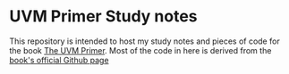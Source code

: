 # UVM Primer Study notes

This repository is intended to host my study notes and pieces of code
for the book [The UVM Primer](https://www.amazon.com.br/Uvm-Primer-Step-Step-Introduction/dp/0974164933).
Most of the code in here is derived from the [book's official Github page](https://github.com/raysalemi/uvmprimer)


